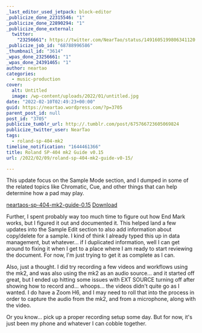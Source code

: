 ```yaml
---
_last_editor_used_jetpack: block-editor
_publicize_done_22315546: "1"
_publicize_done_22890294: "1"
_publicize_done_external:
  twitter:
    "23256661": https://twitter.com/NearTao/status/1491605199806341120
_publicize_job_id: "68788996586"
_thumbnail_id: "3614"
_wpas_done_23256661: "1"
_wpas_done_24391465: "1"
author: neartao
categories:
  - music-production
cover:
  alt: Untitled
  image: /wp-content/uploads/2022/01/untitled.jpg
date: "2022-02-10T02:49:23+00:00"
guid: https://neartao.wordpress.com/?p=3705
parent_post_id: null
post_id: "3705"
publicize_tumblr_url: http://.tumblr.com/post/675766723605069824
publicize_twitter_user: NearTao
tags:
  - roland-sp-404-mk2
timeline_notification: "1644461366"
title: Roland SP-404 mk2 Guide v0.15
url: /2022/02/09/roland-sp-404-mk2-guide-v0-15/

---
```

This update focus on the Sample Mode section, and I dumped in some of the related topics like Chromatic, Cue, and other things that can help determine how a pad may play.

[neartaos-sp-404-mk2-guide-0.15](/wp-content/uploads/2022/02/neartaos-sp-404-mk2-guide-0.15.pdf) [Download](/wp-content/uploads/2022/02/neartaos-sp-404-mk2-guide-0.15.pdf)

Further, I spent probably way too much time to figure out how End Mark works, but I figured it out and documented it. This helped land a few updates into the Sample Edit section to also add information about copy/delete for a sample. I kind of think I already typed this up in data management, but whatever... if I duplicated information, well I can get around to fixing it when I get to a place where I am ready to start reviewing the document. For now, I'm just trying to get it as complete as I can.

Also, just a thought. I did try recording a few videos and workflows using the mk2, and was also using the mk2 as an audio source... and it started off great, but I ended up hitting some issues with EXT SOURCE turning off after showing how to record and... whoops... the videos didn't quite go as I wanted. I do have a Zoom H6, and I may need to roll that into the process in order to capture the audio from the mk2, and from a microphone, along with the video.

Or you know... pick up a proper recording setup some day. But for now, it's just been my phone and whatever I can cobble together.
